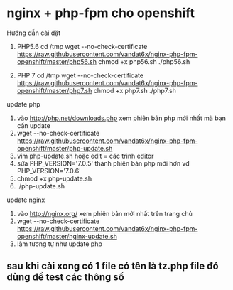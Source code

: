 # nginx + php-fpm cho openshift
Hướng dẫn cài đặt
1. PHP5.6
cd /tmp
wget --no-check-certificate https://raw.githubusercontent.com/vandat6x/nginx-php-fpm-openshift/master/php56.sh
chmod +x php56.sh
./php56.sh

2. PHP 7
cd /tmp
wget --no-check-certificate https://raw.githubusercontent.com/vandat6x/nginx-php-fpm-openshift/master/php7.sh
chmod +x php7.sh
./php7.sh

update php
1. vào http://php.net/downloads.php xem phiên bản php mới nhất mà bạn cần update 
2. wget --no-check-certificate https://raw.githubusercontent.com/vandat6x/nginx-php-fpm-openshift/master/php-update.sh
3. vim php-update.sh hoặc edit = các trình editor
4. sửa PHP_VERSION='7.0.5' thành phiên bản php mới hơn vd PHP_VERSION='7.0.6'
6. chmod +x php-update.sh
7. ./php-update.sh


update nginx
1. vào http://nginx.org/ xem phiên bản mới nhất trên trang chủ
2. wget --no-check-certificate https://raw.githubusercontent.com/vandat6x/nginx-php-fpm-openshift/master/nginx-update.sh
3. làm tương tự như update php

<h2> sau khi cài xong có 1 file có tên là tz.php file đó dùng để test các thông số </h2>


